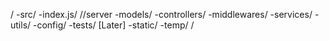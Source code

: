 /
    -src/
        -index.js/ //server
        -models/
        -controllers/
        -middlewares/
        -services/
        -utils/
        -config/
    -tests/ [Later]
    -static/
    -temp/
/